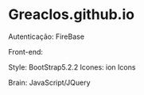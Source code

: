 # Greaclos.github.io

Autenticação: FireBase

Front-end: 

Style: BootStrap5.2.2
Icones: ion Icons 

Brain: JavaScript/JQuery
 